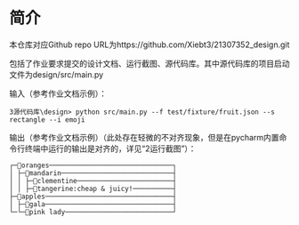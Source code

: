 # 简介
本仓库对应Github repo URL为https://github.com/Xiebt3/21307352_design.git

包括了作业要求提交的设计文档、运行截图、源代码库。其中源代码库的项目启动文件为design/src/main.py

输入（参考作业文档示例）：
```
3源代码库\design> python src/main.py --f test/fixture/fruit.json --s rectangle --i emoji
```

输出（参考作业文档示例）（此处存在轻微的不对齐现象，但是在pycharm内置命令行终端中运行的输出是对齐的，详见“2运行截图”）：
```
┌─🌳oranges───────────────────────────────┐
│ ├─🌳mandarin────────────────────────────┤
│ │ ├─🍃clementine────────────────────────┤
│ │ ├─🍃tangerine:cheap & juicy!──────────┤
├─🌳apples────────────────────────────────┤
│ ├─🍃gala────────────────────────────────┤
└─└─🍃pink lady───────────────────────────┘

```
